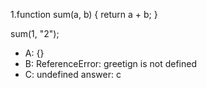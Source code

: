 1.function sum(a, b) {
  return a + b;
}

sum(1, "2");
- A: {}
- B: ReferenceError: greetign is not defined
- C: undefined
answer: c